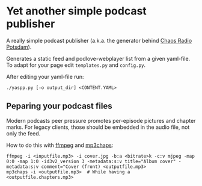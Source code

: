# Yet another simple podcast publisher

A really simple podcast publisher (a.k.a. the generator behind [Chaos Radio Potsdam](https://radio.ccc-p.org)).

Generates a static feed and podlove-webplayer list from a given yaml-file.
To adapt for your page edit `templates.py` and `config.py`.

After editing your yaml-file run:

	./yaspp.py [-o output_dir] <CONTENT.YAML>


## Peparing your podcast files

Modern podcasts peer pressure promotes per-episode pictures and chapter marks.
For legacy clients, those should be embedded in the audio file, not only the feed.

How to do this with [ffmpeg](https://ffmpeg.org/) and [mp3chaps](https://pypi.org/project/mp3chaps/):

	ffmpeg -i <inputfile.mp3> -i cover.jpg -b:a <bitrate>k -c:v mjpeg -map 0:0 -map 1:0 -id3v2_version 3 -metadata:s:v title="Album cover" -metadata:s:v comment="Cover (front) <outputfile.mp3>
	mp3chaps -i <outputfile.mp3>  # While having a <outputfile.chapters.mp3>


